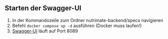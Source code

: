 ## Starten der Swagger-UI
1. In der Kommandozeile zum Ordner nutrimate-backend/specs navigieren
2. Befehl `docker compose up -d` ausführen (Docker muss laufen!)
3. [Swagger-UI](http://localhost:8089/) läuft auf Port 8089